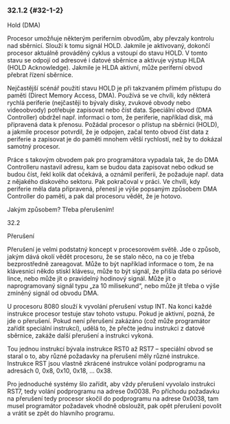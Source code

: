 ### 32.1.2 {#32-1-2}

Hold (DMA)

Procesor umožňuje některým periferním obvodům, aby převzaly kontrolu nad sběrnicí. Slouží k tomu signál HOLD. Jakmile je aktivovaný, dokončí procesor aktuálně prováděný cyklus a vstoupí do stavu HOLD. V tomto stavu se odpojí od adresové i datové sběrnice a aktivuje výstup HLDA (HOLD Acknowledge). Jakmile je HLDA aktivní, může periferní obvod přebrat řízení sběrnice.

Nejčastější scénář použití stavu HOLD je při takzvaném přímém přístupu do paměti (Direct Memory Access, DMA). Používá se ve chvíli, kdy některá rychlá periferie (nejčastěji to bývaly disky, zvukové obvody nebo videoobvody) potřebuje zapisovat nebo číst data. Speciální obvod (DMA Controller) obdržel např. informaci o tom, že periferie, například disk, má připravená data k přenosu. Požádal procesor o přístup na sběrnici (HOLD), a jakmile procesor potvrdil, že je odpojen, začal tento obvod číst data z periferie a zapisovat je do paměti mnohem větší rychlostí, než by to dokázal samotný procesor.

Práce s takovým obvodem pak pro programátora vypadala tak, že do DMA Controlleru nastavil adresu, kam se budou data zapisovat nebo odkud se budou číst, řekl kolik dat očekává, a oznámil periferii, že požaduje např. data z nějakého diskového sektoru. Pak pokračoval v práci. Ve chvíli, kdy periferie měla data připravená, přenesl je výše popsaným způsobem DMA Controller do paměti, a pak dal procesoru vědět, že je hotovo.

Jakým způsobem? Třeba přerušením!

32.2

Přerušení

Přerušení je velmi podstatný koncept v procesorovém světě. Jde o způsob, jakým dává okolí vědět procesoru, že se stalo něco, na co je třeba bezprostředně zareagovat. Může to být například informace o tom, že na klávesnici někdo stiskl klávesu, může to být signál, že přišla data po sériové lince, nebo může jít o pravidelný hodinový signál. Může jít o naprogramovaný signál typu „za 10 milisekund“, nebo může jít třeba o výše zmíněný signál od obvodu DMA.

U procesoru 8080 slouží k vyvolání přerušení vstup INT. Na konci každé instrukce procesor testuje stav tohoto vstupu. Pokud je aktivní, pozná, že jde o přerušení. Pokud není přerušení zakázáno (což může programátor zařídit speciální instrukcí), udělá to, že přečte jednu instrukci z datové sběrnice, zakáže další přerušení a instrukci vykoná.

Tou jednou instrukcí bývala instrukce RST0 až RST7 – speciální obvod se staral o to, aby různé požadavky na přerušení měly různé instrukce. Instrukce RST jsou vlastně zkrácené instrukce volání podprogramu na adresách 0, 0x8, 0x10, 0x18, … 0x38.

Pro jednoduché systémy šlo zařídit, aby vždy přerušení vyvolalo instrukci RST7, tedy volání podprogramu na adrese 0x0038\. Po příchodu požadavku na přerušení tedy procesor skočil do podprogramu na adrese 0x0038, tam musel programátor požadavek vhodně obsloužit, pak opět přerušení povolit a vrátit se zpět do hlavního programu.